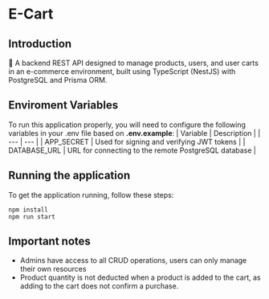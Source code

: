 # E-Cart

## Introduction
:rocket: A backend REST API designed to manage products, users, and user carts in an e-commerce environment, built using TypeScript (NestJS) with PostgreSQL and Prisma ORM.

## Enviroment Variables
To run this application properly, you will need to configure the following variables in your .env file based on **.env.example**:
| Variable | Description |
| --- | --- |
| APP_SECRET | Used for signing and verifying JWT tokens |
| DATABASE_URL | URL for connecting to the remote PostgreSQL database |

## Running the application
To get the application running, follow these steps:
```
npm install
npm run start
```

## Important notes
- Admins have access to all CRUD operations, users can only manage their own resources
- Product quantity is not deducted when a product is added to the cart, as adding to the cart does not confirm a purchase.
